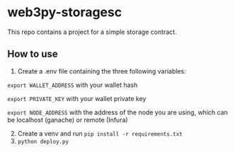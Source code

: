 # web3py-storagesc

This repo contains a project for a simple storage contract.

## How to use

1. Create a .env file containing the three following variables:


`export WALLET_ADDRESS` with your wallet hash

`export PRIVATE_KEY` with your wallet private key

`export NODE_ADDRESS` with the address of the node you are using, which can be localhost (ganache) or remote (Infura)

2. Create a venv and run `pip install -r requirements.txt`
3. `python deploy.py` 
